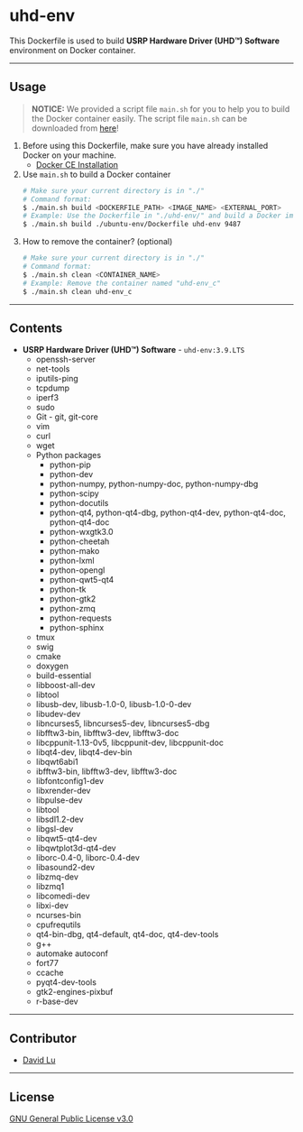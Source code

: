 # uhd-env

This Dockerfile is used to build **USRP Hardware Driver (UHD™) Software** environment on Docker container.

---
## Usage

> **NOTICE:** We provided a script file `main.sh` for you to help you to build the Docker container easily. The script file `main.sh` can be downloaded from [here](https://github.com/yungshenglu/Dockerfiles)!

1. Before using this Dockerfile, make sure you have already installed Docker on your machine.
    * [Docker CE Installation](https://docs.docker.com/install)
2. Use `main.sh` to build a Docker container
    ```bash
    # Make sure your current directory is in "./"
    # Command format:
    $ ./main.sh build <DOCKERFILE_PATH> <IMAGE_NAME> <EXTERNAL_PORT>
    # Example: Use the Dockerfile in "./uhd-env/" and build a Docker image named "uhd-env" which externel port is 9487
    $ ./main.sh build ./ubuntu-env/Dockerfile uhd-env 9487
    ```
3. How to remove the container? (optional)
    ```bash
    # Make sure your current directory is in "./"
    # Command format:
    $ ./main.sh clean <CONTAINER_NAME>
    # Example: Remove the container named "uhd-env_c"
    $ ./main.sh clean uhd-env_c
    ```

---
## Contents

* **USRP Hardware Driver (UHD™) Software** - `uhd-env:3.9.LTS`
    * openssh-server
    * net-tools
    * iputils-ping
    * tcpdump
    * iperf3
    * sudo
    * Git - git, git-core
    * vim
    * curl
    * wget
    * Python packages
        * python-pip
        * python-dev
        * python-numpy, python-numpy-doc, python-numpy-dbg
        * python-scipy
        * python-docutils
        * python-qt4, python-qt4-dbg, python-qt4-dev, python-qt4-doc, python-qt4-doc
        * python-wxgtk3.0
        * python-cheetah
        * python-mako
        * python-lxml
        * python-opengl
        * python-qwt5-qt4
        * python-tk
        * python-gtk2
        * python-zmq
        * python-requests
        * python-sphinx
    * tmux
    * swig
    * cmake
    * doxygen
    * build-essential
    * libboost-all-dev
    * libtool
    * libusb-dev, libusb-1.0-0, libusb-1.0-0-dev
    * libudev-dev
    * libncurses5, libncurses5-dev, libncurses5-dbg
    * libfftw3-bin, libfftw3-dev, libfftw3-doc
    * libcppunit-1.13-0v5, libcppunit-dev, libcppunit-doc
    * libqt4-dev, libqt4-dev-bin
    * libqwt6abi1
    * ibfftw3-bin, libfftw3-dev, libfftw3-doc
    * libfontconfig1-dev
    * libxrender-dev
    * libpulse-dev
    * libtool
    * libsdl1.2-dev
    * libgsl-dev
    * libqwt5-qt4-dev
    * libqwtplot3d-qt4-dev
    * liborc-0.4-0, liborc-0.4-dev
    * libasound2-dev
    * libzmq-dev
    * libzmq1
    * libcomedi-dev
    * libxi-dev
    * ncurses-bin
    * cpufrequtils
    * qt4-bin-dbg, qt4-default, qt4-doc, qt4-dev-tools
    * g++
    * automake autoconf
    * fort77
    * ccache
    * pyqt4-dev-tools
    * gtk2-engines-pixbuf
    * r-base-dev

---
## Contributor

* [David Lu](https://github.com/yungshenglu)

---
## License

[GNU General Public License v3.0](../LICENSE)
